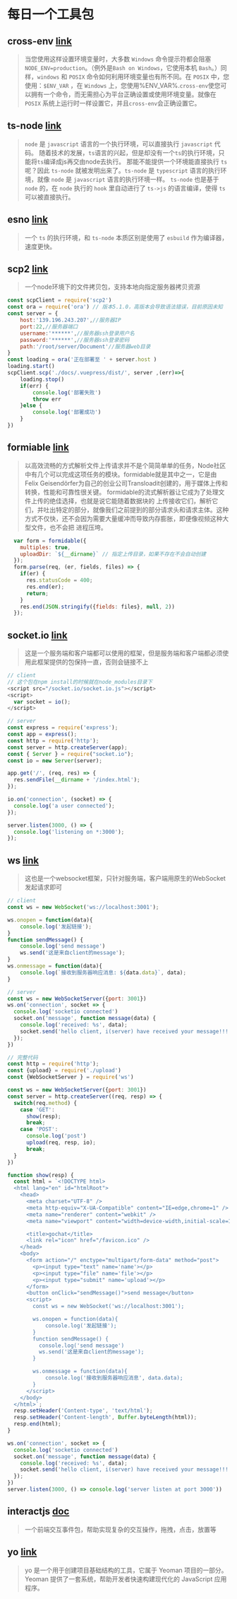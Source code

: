 # 每日一个工具包

## cross-env  [link](https://www.npmjs.com/package/cross-env)
> 当您使用这样设置环境变量时，大多数 `Windows` 命令提示符都会阻塞 `NODE_ENV=production`。（例外是`Bash on Windows`，它使用本机 `Bash`。）同样，`windows` 和 `POSIX` 命令如何利用环境变量也有所不同。在 `POSIX` 中，您使用：`$ENV_VAR` ，在 `Windows` 上，您使用%ENV_VAR%.`cross-env`使您可以拥有一个命令，而无需担心为平台正确设置或使用环境变量。就像在 `POSIX` 系统上运行时一样设置它，并且`cross-env`会正确设置它。

## ts-node [link](https://segmentfault.com/a/1190000041314836)
> `node` 是 `javascript` 语言的一个执行环境，可以直接执行 `javascript` 代码。
> 随着技术的发展，`ts`语言的兴起，但是却没有一个`ts`的执行环境，只能将`ts`编译成js再交由node去执行。
> 那能不能提供一个环境能直接执行 `ts` 呢？因此 `ts-node` 就被发明出来了。`ts-node` 是 `typescript` 语言的执行环境，就像 `node` 是 `javascript` 语言的执行环境一样。
> `ts-node` 也是基于 `node` 的，在 `node` 执行的 `hook` 里自动进行了 `ts->js` 的语言编译，使得 `ts` 可以被直接执行。

## esno [link](https://juejin.cn/post/7085300239216672805)
> 一个 `ts` 的执行环境，和 `ts-node` 本质区别是使用了 `esbuild` 作为编译器，速度更快。

## scp2 [link](https://www.npmjs.com/package/scp2)
> 一个node环境下的文件拷贝包，支持本地向指定服务器拷贝资源
```js
const scpClient = require('scp2')
const ora = require('ora') // 版本5.1.0，高版本会导致语法错误，目前原因未知
const server = {
    host:'139.196.243.207',//服务器IP
    port:22,//服务器端口
    username:'******',//服务器ssh登录用户名
    password:'******',//服务器ssh登录密码
    path:'/root/server/Document'//服务器web目录
}
const loading = ora('正在部署至 ' + server.host )
loading.start()
scpClient.scp('./docs/.vuepress/dist/', server ,(err)=>{
    loading.stop()
    if(err) {
        console.log('部署失败')
        throw err
    }else {
        console.log('部署成功')
    }
})
```

## formiable [link](https://www.npmjs.com/package/formidable)
> 以高效流畅的方式解析文件上传请求并不是个简简单单的任务，Node社区中有几个可以完成这项任务的模块。formidable就是其中之一，它是由Felix
Geisendörfer为自己的创业公司Transloadit创建的，用于媒体上传和转换，性能和可靠性很关键。
formidable的流式解析器让它成为了处理文件上传的绝佳选择，也就是说它能随着数据块的
上传接收它们，解析它们，并吐出特定的部分，就像我们之前提到的部分请求头和请求主体。这种方式不仅快，还不会因为需要大量缓冲而导致内存膨胀，即便像视频这种大型文件，也不会把
进程压垮。
```js
  var form = formidable({
    multiples: true,
    uploadDir: `${__dirname}` // 指定上传目录，如果不存在不会自动创建
  });
  form.parse(req, (er, fields, files) => {
    if(er) {
      res.statusCode = 400;
      res.end(er);
      return;
    }
    res.end(JSON.stringify({fields: files}, null, 2))
  });
```

## socket.io [link](https://socket.io)
> 这是一个服务端和客户端都可以使用的框架，但是服务端和客户端都必须使用此框架提供的包保持一直，否则会链接不上
```js
// client
// 这个包在npm install的时候就在node_modules目录下
<script src="/socket.io/socket.io.js"></script>
<script>
  var socket = io();
</script>

// server
const express = require('express');
const app = express();
const http = require('http');
const server = http.createServer(app);
const { Server } = require("socket.io");
const io = new Server(server);

app.get('/', (req, res) => {
  res.sendFile(__dirname + '/index.html');
});

io.on('connection', (socket) => {
  console.log('a user connected');
});

server.listen(3000, () => {
  console.log('listening on *:3000');
});
```

##  ws [link](https://github.com/websockets/ws)
> 这也是一个websocket框架，只针对服务端，客户端用原生的WebSocket发起请求即可
```js
// client
const ws = new WebSocket('ws://localhost:3001');

ws.onopen = function(data){
    console.log('发起链接');
}
function sendMessage() {
    console.log('send message')
    ws.send('这是来自client的message');
}
ws.onmessage = function(data){
    console.log(`接收到服务器响应消息: ${data.data}`, data);
}

// server
const ws = new WebSocketServer({port: 3001})
ws.on('connection', socket => {
  console.log('socketio connected')
  socket.on('message', function message(data) {
    console.log('received: %s', data);
    socket.send('hello client, i(server) have received your message!!!')
  });
})

// 完整代码
const http = require('http');
const {upload} = require('./upload')
const {WebSocketServer } = require('ws')

const ws = new WebSocketServer({port: 3001})
const server = http.createServer((req, resp) => {
  switch(req.method) {
    case 'GET':
      show(resp);
      break;
    case 'POST':
      console.log('post')
      upload(req, resp, io);
      break;
  }
})

function show(resp) {
  const html = `<!DOCTYPE html>
  <html lang="en" id="htmlRoot">
    <head>
      <meta charset="UTF-8" />
      <meta http-equiv="X-UA-Compatible" content="IE=edge,chrome=1" />
      <meta name="renderer" content="webkit" />
      <meta name="viewport" content="width=device-width,initial-scale=1.0,minimum-scale=1.0,maximum-scale=1.0,user-scalable=0"/>

      <title>gochat</title>
      <link rel="icon" href="/favicon.ico" />
    </head>
    <body>
      <form action="/" enctype="multipart/form-data" method="post">
        <p><input type="text" name='name'></p>
        <p><input type="file" name='file'></p>
        <p><input type="submit" name='upload'></p>
      </form>
      <button onClick="sendMessage()">send message</button>
      <script>
        const ws = new WebSocket('ws://localhost:3001');

        ws.onopen = function(data){
            console.log('发起链接');
        }
        function sendMessage() {
          console.log('send message')
          ws.send('这是来自client的message');
        }

        ws.onmessage = function(data){
            console.log('接收到服务器响应消息', data.data);
        }
      </script>
    </body>
  </html>`;
  resp.setHeader('Content-type', 'text/html');
  resp.setHeader('Content-length', Buffer.byteLength(html));
  resp.end(html);
}

ws.on('connection', socket => {
  console.log('socketio connected')
  socket.on('message', function message(data) {
    console.log('received: %s', data);
    socket.send('hello client, i(server) have received your message!!!')
  });
})
server.listen(3000, () => console.log('server listen at port 3000'))
```

## interactjs [doc](https://interactjs.io/docs/)
> 一个前端交互事件包，帮助实现复杂的交互操作，拖拽，点击，放置等

## yo [link](https://www.npmjs.com/package/yo)
> yo 是一个用于创建项目基础结构的工具，它属于 Yeoman 项目的一部分。Yeoman 提供了一套系统，帮助开发者快速构建现代化的 JavaScript 应用程序。







